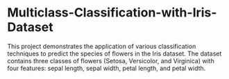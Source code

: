 # Multiclass-Classification-with-Iris-Dataset
This project demonstrates the application of various classification techniques to predict the species of flowers in the Iris dataset. The dataset contains three classes of flowers (Setosa, Versicolor, and Virginica) with four features: sepal length, sepal width, petal length, and petal width.
